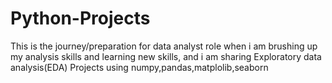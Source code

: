 # Python-Projects
This is the journey/preparation for data analyst role when i am brushing up my analysis skills and learning new skills,
 and i am sharing Exploratory data analysis(EDA) Projects using numpy,pandas,matplolib,seaborn
